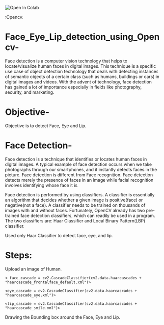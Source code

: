 ![Open In Colab](https://colab.research.google.com/assets/colab-badge.svg)

:Opencv:

# Face_Eye_Lip_detection_using_Opencv-

Face detection is a computer vision technology that helps to locate/visualize human faces in digital images. This technique is a specific use case of object detection technology that deals with detecting instances of semantic objects of a certain class (such as humans, buildings or cars) in digital images and videos. With the advent of technology, face detection has gained a lot of importance especially in fields like photography, security, and marketing.

# Objective-

Objective is to detect Face, Eye and Lip. 

# Face Detection-

Face detection is a technique that identifies or locates human faces in digital images. A typical example of face detection occurs when we take photographs through our smartphones, and it instantly detects faces in the picture. Face detection is different from Face recognition. Face detection detects merely the presence of faces in an image while facial recognition involves identifying whose face it is.

Face detection is performed by using classifiers. A classifier is essentially an algorithm that decides whether a given image is positive(face) or negative(not a face). A classifier needs to be trained on thousands of images with and without faces. Fortunately, OpenCV already has two pre-trained face detection classifiers, which can readily be used in a program. The two classifiers are: Haar Classifier and Local Binary Pattern(LBP) classifier.

Used only Haar Classifier to detect face, eye, and lip.

# Steps: 

Upload an image of Human.

`< face_cascade = cv2.CascadeClassifier(cv2.data.haarcascades + "haarcascade_frontalface_default.xml")>`

`<eye_cascade = cv2.CascadeClassifier(cv2.data.haarcascades + "haarcascade_eye.xml")>`

`<lip_cascade = cv2.CascadeClassifier(cv2.data.haarcascades + "haarcascade_smile.xml")>`

Drawing the Bounding box around the Face, Eye and Lip.
